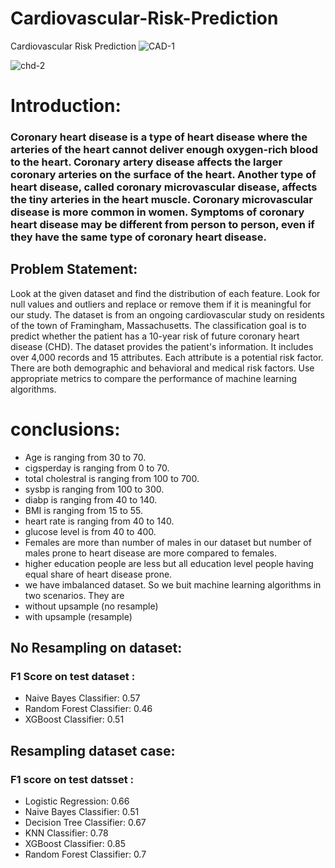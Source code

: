 # Cardiovascular-Risk-Prediction
Cardiovascular Risk Prediction
![CAD-1](https://user-images.githubusercontent.com/99146783/184786001-3c48aaa1-81b5-4377-b289-5b711ea83c83.png)

![chd-2](https://user-images.githubusercontent.com/99146783/184785343-6db3087f-d027-4c99-ba7c-ab240b24c9a1.png)

# Introduction:
### Coronary heart disease is a type of heart disease where the arteries of the heart cannot deliver enough oxygen-rich blood to the heart. Coronary artery disease affects the larger coronary arteries on the surface of the heart. Another type of heart disease, called coronary microvascular disease, affects the tiny arteries in the heart muscle. Coronary microvascular disease is more common in women. Symptoms of coronary heart disease may be different from person to person, even if they have the same type of coronary heart disease.
## Problem Statement:
Look at the given dataset and find the distribution of each feature. Look for null values and outliers and replace or remove them if it is meaningful for our study. The dataset is from an ongoing cardiovascular study on residents of the town of Framingham, Massachusetts. The classification goal is to predict whether the patient has a 10-year risk of future coronary heart disease (CHD). The dataset provides the patient's information. It includes over 4,000 records and 15 attributes. Each attribute is a potential risk factor. There are both demographic and behavioral and medical risk factors. Use appropriate metrics to compare the performance of machine learning algorithms.
# conclusions:
* Age is ranging from 30 to 70.
* cigsperday is ranging from 0 to 70.
* total cholestral is ranging from 100 to 700.
* sysbp is ranging from 100 to 300.
* diabp is ranging from 40 to 140.
* BMI is ranging from 15 to 55.
* heart rate is ranging from 40 to 140.
* glucose level is from 40 to 400.
* Females are more than number of males in our dataset but number of males prone to heart disease are more compared to females.
* higher education people are less but all education level people having equal share of heart disease prone.
* we have imbalanced dataset. So we buit machine learning algorithms in two scenarios. They are
* without upsample (no resample)
* with upsample (resample)
## No Resampling on dataset:
### F1 Score on test dataset :
* Naive Bayes Classifier: 0.57
* Random Forest Classifier: 0.46
* XGBoost Classifier: 0.51

## Resampling dataset case:
### F1 score on test datsset :
* Logistic Regression: 0.66
* Naive Bayes Classifier: 0.51
* Decision Tree Classifier: 0.67
* KNN Classifier: 0.78
* XGBoost Classifier: 0.85
* Random Forest Classifier: 0.7
